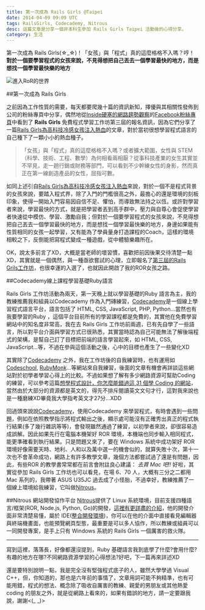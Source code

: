 ```yaml
---
title: 第一次成為 Rails Girls @Taipei
date: 2014-04-09 09:09 UTC
tags: RailsGirls, Codecademy, Nitrous
desc: 這篇文章是分享一個非本科生參加 Rails Girls Taipei 活動後的心得分享。
category: 生活
---
```


第一次成為 Rails Girls(☆_☆)！「女孩」與「程式」真的這麼格格不入嗎？哼！ **對於一個要學習程式的女孩來說，不見得想把自己丟去一個學習最快的地方，而是想找一個學習最快樂的地方**

![進入RoR的世界](http://user-image.logdown.io/user/7443/blog/7374/post/193055/8AxGo67sS2yT90ggK6qo_ror_first.jpg)

##第一次成為 Rails Girls

之前因為工作性質的需要，每天都要爬幾十篇的資訊新知，擇優與其相關性發佈到公司的粉絲專頁中分享，偶然地從[Inside硬塞的網路趨勢觀察](http://www.inside.com.tw/)的[Facebook粉絲專頁](https://www.facebook.com/cyberbuzz/)中看到了 **Rails Girls** 免費程式學習工作坊第三屆的報名資訊，因為它們分享了一篇[Rails Girls為高科技冷感女孩注入熱血](http://www.inside.com.tw/2013/10/15/rails-girls-tw-interview)的文章，對於當初很想學習程式語言的自己種下了一顆小小的熱血種子。

>「女孩」與「程式」真的這麼格格不入嗎？或者擴大範圍，女性與 STEM（科學、技術、工程、數學）為何相看兩相厭？從事科技產業的女生其實並不罕見，走一趟行銷或財務等部門，可以看到不少幹練女性的身影，然而真正在第一線創造產品的女性，屈指可數。

如同上述引自[Rails Girls為高科技冷感女孩注入熱血](http://www.inside.com.tw/2013/10/15/rails-girls-tw-interview)來說，對於一個不是程式背景的女孩來說，要踏入程式界，除了入門的門檻很高之外，最擔心的還是環境的刻板印象，使得一開始入門容易因自信不足、懼怕，而導致無法持之以恆。或許對學習者來說，學習最快的方式，就是把學習者丟到高手群中，壓力與自尊心會促使學習者快速從中模仿、學習、激勵自我；但對於一個要學習程式的女孩來說，不見得想把自己丟去一個學習最快的地方，而是想找一個學習最快樂的地方，身邊如果能有性質相同的女孩一起學習，又有能為了學員量身打造課程的Coach，這樣的環境相較之下，反倒能把寫程式變成一種遊戲，從中體驗樂趣所在。

OK，說太多前言了XD，大概是當老師的壞習慣，喜歡把前因後果交待清楚一點XD，其實就是一個偶然，與一種亟欲嘗試的心理，立即報名了[第三屆的Rails Grils工作坊](http://railsgirls.kktix.cc/events/rg-taipei-3)，也很幸運的入選了，也就因此開啟了我的ROR女孩之路。

##Codecademy線上課程學習基礎Ruby語言

Rails Girls 工作坊活動為兩天，第一天晚上就以學習基礎的Ruby 語言為主，我的教練推薦我和組員以Codecademy 作為入門磚練習，[Codecademy](http://www.codecademy.com/)是一個線上學習程式語言平台，語言包括了 HTML, CSS, JavaScript, PHP, Python...當然也有我要學習的Ruby ，這個平台目前所有的學習課程都是免費的，其實他在免費學習網站中的知名度非常高，我在去 Rails Girls 工作坊前兩週，已有先自學了一些語言，所以對平台介面與學習方式已很熟悉，其實當時認為自己可能無法了解後端程式的架構，是幫自己訂了目標把前端的語言學習起來，如 HTML, CSS, JavaScript...等，不過在參與這個活動之後，心中的目標也產生了一些變化XD

其實除了[Codecademy](http://www.codecademy.com/) 之外，我在工作坊後的自我練習時，也有運用如[Codeschool](https://www.codeschool.com/), [RubyMonk](https://rubymonk.com/)...等網站來自我練習，後面的文章有機會再詳談這些網站對於初學者學習心得上的比較。不過如果想了解有多少網路資源可幫助Coding 的練習，可以參考這篇[想學程式設計，你怎麼能錯過這 31 個學 Coding 的網站](http://techorange.com/2014/03/27/best-resources-to-learn-code/)，當然由於大部分的資源都是英文的，得先不排斥閱讀英文文句才行，這對我來說也是一種磨練XD畢竟我大學指考英文才27分...XDD

回過頭來說說[Codecademy](http://www.codecademy.com/)，使用Codecademy 來學習程式，有時會遇到一些問題，例如在依照教學指示將程式輸出之後，顯示處可能沒有正確秀出真正的程式執行結果(多了幾行雜訊等等)，會發現雖然通過了練習，以初學者來說，卻很容易造成誤解。因此如果先行在電腦本機架好 ROR 環境，本機端也同步輸入相同程式，能更準確看到執行結果。只是問題又來了，要在 Windows 系統中成功架好 ROR 環境好像需要天時、地利、人和以及萬中選一的機會似的，就算失敗十次，第十一次也不會革命成功，網路上有許多教學文章，幾個方法都嘗試過了還是有問題，因此，有些ROR 的教學書常常都在前言會附註良心建議： *去買 Mac 吧!!* 好啦，其實從參加  Rails Girls 工作坊也可以看見，在場 6、70 人，大概有三分之二都用 Mac 系列的，我帶著 ASUS U35JC 過去成了小怪胎，不過幸好，教練推薦了一個線上環境給我練習，它叫做[Nitrous](https://www.nitrous.io/)。

##Nitrous 網站開發協作平台
[Nitrous](https://www.nitrous.io/)提供了 Linux 系統環境，目前支援四種語言/框架(ROR, Node.js, Python, Go)的開發，[這裡有更詳盡的介紹](http://blog.frost.tw/posts/2013/09/08/nitrousio-website-development-collaboration-platform)，他的開發介面非常清楚易懂，屬於 IDE([整合開發環境](http://zh.wikipedia.org/wiki/%E9%9B%86%E6%88%90%E5%BC%80%E5%8F%91%E7%8E%AF%E5%A2%83))，你可以在他的介面中直接看見編輯器與終端機畫面，也能預覽網頁型態，最重要是可以多人協作，所以教練或組員可以一同開發專案，是手上只有 Windows 系統的 Rails Girls 一個厲害的救火隊。

---

寫到這裡，落落長，好像都還沒提到，Ruby 基礎語言我到底學了什麼?會用什麼?有趣的地方在哪?不同網路資源學習的心得想法?好吧，下一篇再來詳述XD

還是要特別說明一點，我是完全沒有堅強程式底子的人，雖然大學學過 Visual C++，但，你知道的，那也是六年前的事情了，文章用詞可能不夠精準，也有可能用錯，程式的想法、概念除了吸收自厲害的教練、親愛的男朋友或其他熱愛coding 的朋友之外，就是從網路上看來的，如果有錯誤的地方，請一定要跟我說，謝謝<(_     _)>
